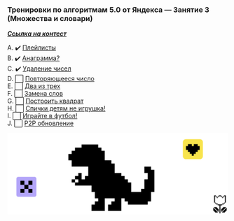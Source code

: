 ### Тренировки по алгоритмам 5.0 от Яндекса — Занятие 3 (Множества и словари)
[***Ссылка на контест***](https://contest.yandex.ru/contest/59541)

A. ✔️ [Плейлисты](A_Playlists/A_Playlists.go)    
B. ✔️ [Анаграмма?](B_Anagramm/B_Anagramm.go)    
C. ✔️ [Удаление чисел](C_Numbers_deleting/C_Numbers_deleting.go)      
D. ⬜  [Повторяющееся число]()     
E. ⬜  [Два из трех]()  
F. ⬜  [Замена слов]()    
G. ⬜  [Построить квадрат]()    
H. ⬜  [Спички детям не игрушка!]()                     
I. ⬜  [Играйте в футбол!]()    
J. ⬜  [Р2Р обновление]()

![end](../img/YY.png)